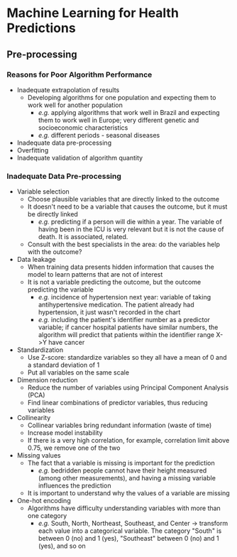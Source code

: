 # Machine Learning for Health Predictions

## Pre-processing

### Reasons for Poor Algorithm Performance

- Inadequate extrapolation of results
  - Developing algorithms for one population and expecting them to work well for another population
    - _e.g._ applying algorithms that work well in Brazil and expecting them to work well in Europe; very different genetic and socioeconomic characteristics
    - _e.g._ different periods - seasonal diseases
- Inadequate data pre-processing
- Overfitting
- Inadequate validation of algorithm quantity

### Inadequate Data Pre-processing

- Variable selection
  - Choose plausible variables that are directly linked to the outcome
  - It doesn't need to be a variable that causes the outcome, but it must be directly linked
    - _e.g._ predicting if a person will die within a year. The variable of having been in the ICU is very relevant but it is not the cause of death. It is associated, related.
  - Consult with the best specialists in the area: do the variables help with the outcome?
- Data leakage
  - When training data presents hidden information that causes the model to learn patterns that are not of interest
  - It is not a variable predicting the outcome, but the outcome predicting the variable
    - _e.g._ incidence of hypertension next year: variable of taking antihypertensive medication. The patient already had hypertension, it just wasn't recorded in the chart
    - _e.g._ including the patient's identifier number as a predictor variable; if cancer hospital patients have similar numbers, the algorithm will predict that patients within the identifier range X->Y have cancer
- Standardization
  - Use Z-score: standardize variables so they all have a mean of 0 and a standard deviation of 1
  - Put all variables on the same scale
- Dimension reduction
  - Reduce the number of variables using Principal Component Analysis (PCA)
  - Find linear combinations of predictor variables, thus reducing variables
- Collinearity
  - Collinear variables bring redundant information (waste of time)
  - Increase model instability
  - If there is a very high correlation, for example, correlation limit above 0.75, we remove one of the two
- Missing values
  - The fact that a variable is missing is important for the prediction
    - _e.g._ bedridden people cannot have their height measured (among other measurements), and having a missing variable influences the prediction
  - It is important to understand why the values of a variable are missing
- One-hot encoding
  - Algorithms have difficulty understanding variables with more than one category
    - _e.g._ South, North, Northeast, Southeast, and Center -> transform each value into a categorical variable. The category "South" is between 0 (no) and 1 (yes), "Southeast" between 0 (no) and 1 (yes), and so on
